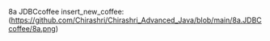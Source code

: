 8a JDBCcoffee insert_new_coffee:(https://github.com/Chirashri/Chirashri_Advanced_Java/blob/main/8a.JDBCcoffee/8a.png) 
